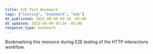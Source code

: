 ```yaml
---
title: E2E Test Bookmark
tags: ["testing", "bookmark", "e2e"]
dt_published: 2025-08-09 03:34 -05:00
dt_updated: 2025-08-09 03:34 -05:00
response_type: bookmark
---
```


Bookmarking this resource during E2E testing of the HTTP interactions workflow.